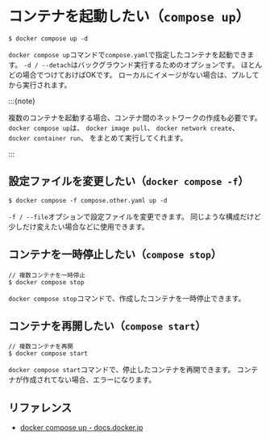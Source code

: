 # コンテナを起動したい（`compose up`）

```console
$ docker compose up -d
```

`docker compose up`コマンドで`compose.yaml`で指定したコンテナを起動できます。
`-d / --detach`はバックグラウンド実行するためのオプションです。
ほとんどの場合でつけておけばOKです。
ローカルにイメージがない場合は、プルしてから実行されます。

:::{note}

複数のコンテナを起動する場合、コンテナ間のネットワークの作成も必要です。
`docker compose up`は、
`docker image pull`、
`docker network create`、
`docker container run`、
をまとめて実行してくれます。

:::

## 設定ファイルを変更したい（`docker compose -f`）

```console
$ docker compose -f compose.other.yaml up -d
```

`-f / --file`オプションで設定ファイルを変更できます。
同じような構成だけど少しだけ変えたい場合などに使用できます。

## コンテナを一時停止したい（`compose stop`）

```console
// 複数コンテナを一時停止
$ docker compose stop
```

`docker compose stop`コマンドで、作成したコンテナを一時停止できます。

## コンテナを再開したい（`compose start`）

```console
// 複数コンテナを再開
$ docker compose start
```

`docker compose start`コマンドで、停止したコンテナを再開できます。
コンテナが作成されてない場合、エラーになります。

## リファレンス

- [docker compose up - docs.docker.jp](https://docs.docker.jp/engine/reference/commandline/compose_up.html)
